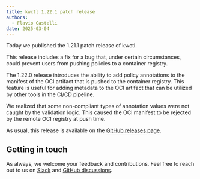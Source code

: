 ```yaml
---
title: kwctl 1.22.1 patch release
authors:
  - Flavio Castelli
date: 2025-03-04
---
```


Today we published the 1.21.1 patch release of kwctl.

This release includes a fix for a bug that, under certain circumstances, could prevent users from pushing policies to a container registry.

The 1.22.0 release introduces the ability to add policy annotations to the manifest of the OCI artifact that is pushed to the container registry. This feature is useful for adding metadata to the OCI artifact that can be utilized by other tools in the CI/CD pipeline.

We realized that some non-compliant types of annotation values were not caught by the validation logic. This caused the OCI manifest to be rejected by the remote OCI registry at push time.

As usual, this release is available on the [GitHub releases page](https://github.com/kubewarden/kwctl/releases/tag/v1.22.1).

## Getting in touch

As always, we welcome your feedback and contributions. Feel free to reach out
to us on [Slack](https://kubernetes.slack.com/?redir=%2Fmessages%2Fkubewarden)
and [GitHub discussions](https://github.com/orgs/kubewarden/discussions).

